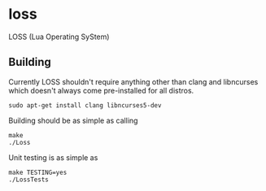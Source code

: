 loss
====

LOSS (Lua Operating SyStem)

Building
--------

Currently LOSS shouldn't require anything other than clang and libncurses which doesn't always come pre-installed for all distros.
```
sudo apt-get install clang libncurses5-dev
```

Building should be as simple as calling
```
make
./Loss
```

Unit testing is as simple as
```
make TESTING=yes
./LossTests
```
